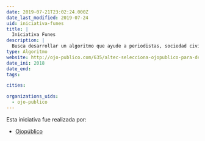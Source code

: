 ```yaml
---
date: 2019-07-21T23:02:24.000Z
date_last_modified: 2019-07-24
uid: iniciativa-funes
title: |
  Iniciativa Funes
description: |
  Busca desarrollar un algoritmo que ayude a periodistas, sociedad civil y órganos de control del Estado a alertar e identificar casos y escenarios con altas probabilidades de corrupción en el sector público.
type: Algoritmo
website: http://ojo-publico.com/635/altec-selecciona-ojopublico-para-desarrollar-proyecto-funes-un-algoritmo-contra-la-corrupcion
date_ini: 2018
date_end: 
tags:

cities: 

organizations_uids:
  - ojo-publico
---
```


Esta iniciativa fue realizada por:

- [Ojopúblico](/organizaciones/ojo-publico)
